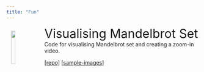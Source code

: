 ```yaml
---
title: "Fun"
--- 
```


<p>
<img src="../images/mandelbrot.jpg" style="float: left; width: 15%; margin: 12px" >
<font size="+3"> Visualising Mandelbrot Set </font>
<br>
Code for visualising Mandelbrot set and creating a zoom-in video.
</p>

[\[repo\]](https://github.com/sansiddhjain/mandelbrot) [\[sample-images\]](https://sansiddhjain.github.io/mandelbrot)
